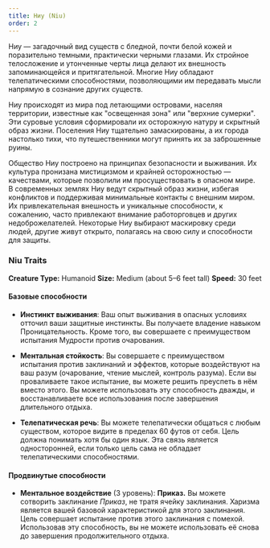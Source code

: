 ```yaml
---
title: Ниу (Niu)
order: 2
---
```


Ниу — загадочный вид существ с бледной, почти белой кожей и поразительно темными, практически черными глазами. Их стройное телосложение и утонченные черты лица делают их внешность запоминающейся и притягательной. Многие Ниу обладают телепатическими способностями, позволяющими им передавать мысли напрямую в сознание других существ.

Ниу происходят из мира под летающими островами, населяя территории, известные как "освещенная зона" или "верхние сумерки". Эти суровые условия сформировали их осторожную натуру и скрытный образ жизни. Поселения Ниу тщательно замаскированы, а их города настолько тихи, что путешественники могут принять их за заброшенные руины.

Общество Ниу построено на принципах безопасности и выживания. Их культура пронизана мистицизмом и крайней осторожностью — качествами, которые позволили им просуществовать в опасном мире. В современных землях Ниу ведут скрытный образ жизни, избегая конфликтов и поддерживая минимальные контакты с внешним миром. Их привлекательная внешность и уникальные способности, к сожалению, часто привлекают внимание работорговцев и других недоброжелателей. Некоторые Ниу выбирают маскировку среди людей, другие живут открыто, полагаясь на свою силу и способности для защиты.

### Niu Traits
**Creature Type:** Humanoid
**Size:** Medium (about 5–6 feet tall)
**Speed:** 30 feet

#### Базовые способности
- **Инстинкт выживания**: Ваш опыт выживания в опасных условиях отточил ваши защитные инстинкты. Вы получаете владение навыком Проницательность. Кроме того, вы совершаете с преимуществом испытания Мудрости против очарования.

- **Ментальная стойкость**: Вы совершаете с преимуществом испытания против заклинаний и эффектов, которые воздействуют на ваш разум (очарование, чтение мыслей, контроль разума). Если вы проваливаете такое испытание, вы можете решить преуспеть в нём вместо этого. Вы можете использовать эту способность дважды, и восстанавливаете все использования после завершения длительного отдыха.

- **Телепатическая речь**: Вы можете телепатически общаться с любым существом, которое видите в пределах 60 футов от себя. Цель должна понимать хотя бы один язык. Эта связь является односторонней, если только цель сама не обладает телепатическими способностями.

#### Продвинутые способности
- **Ментальное воздействие** (3 уровень): **Приказ.** Вы можете сотворить заклинание *Приказ*, не тратя ячейку заклинания. Харизма является вашей базовой характеристикой для этого заклинания. Цель совершает испытание против этого заклинания с помехой. Использовав эту способность, вы не можете использовать её снова до завершения продолжительного отдыха.